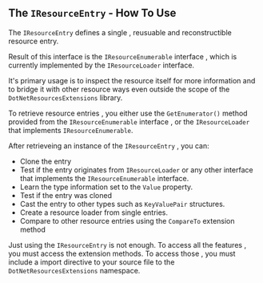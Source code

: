 ## The `IResourceEntry` - How To Use


The `IResourceEntry` defines a single , reusuable and reconstructible resource entry.

Result of this interface is the `IResourceEnumerable` interface , which is currently implemented by
the `IResourceLoader` interface.

It's primary usage is to inspect the resource itself for more information and to bridge it with
other resource ways even outside the scope of the `DotNetResourcesExtensions` library.

To retrieve resource entries , you either use the `GetEnumerator()` method provided 
from the `IResourceEnumerable` interface , or the `IResourceLoader` 
that implements `IResourceEnumerable`.

After retrieveing an instance of the `IResourceEntry` , you can:

- Clone the entry
- Test if the entry originates from `IResourceLoader` or any other interface that implements the `IResourceEnumerable` interface.
- Learn the type information set to the `Value` property.
- Test if the entry was cloned
- Cast the entry to other types such as `KeyValuePair` structures.
- Create a resource loader from single entries.
- Compare to other resource entries using the `CompareTo` extension method

Just using the `IResourceEntry` is not enough. To access all the features , 
you must access the extension methods. To access those , you must include
a import directive to your source file to the `DotNetResourcesExtensions` namespace.